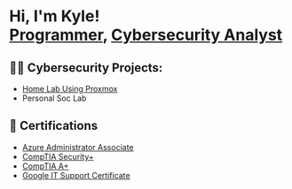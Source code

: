 <h1>Hi, I'm Kyle! <br/><a href="https://github.com/kyhomelab">Programmer</a>, <a href="https://www.linkedin.com/">Cybersecurity Analyst</a>

<h2>👨‍💻 Cybersecurity Projects:</h2>

  - [Home Lab Using Proxmox](https://github.com/kyhomelab/HomeLab/tree/main)
  - Personal Soc Lab

<h2>📝 Certifications </h2>

- [Azure Administrator Associate](https://learn.microsoft.com/api/credentials/share/en-us/KyleS-7229/F47712461F0BB7D?sharingId=84AB2359C77469E)
- [CompTIA Security+](https://www.credly.com/badges/aa81ee51-a460-4690-a000-083dc28bea92/public_url)
- [CompTIA A+](https://www.credly.com/badges/0413a326-8f91-4032-9f91-140b33f649ca/public_url)
- [Google IT Support Certificate](https://www.credly.com/badges/87d800e2-ba82-45fc-9a9d-886f03e95001/public_url)

<!--
**joshmadakor1/joshmadakor1** is a ✨ _special_ ✨ repository because its `README.md` (this file) appears on your GitHub profile.

Here are some ideas to get you started:

- 🔭 I’m currently working on ...
- 🌱 I’m currently learning ...
- 👯 I’m looking to collaborate on ...
- 🤔 I’m looking for help with ...
- 💬 Ask me about ...
- 📫 How to reach me: ...
- 😄 Pronouns: ...
- ⚡ Fun fact: ...
-->
